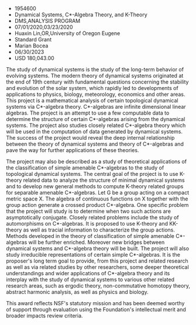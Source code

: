 
* 1954600
* Dynamical Systems, C*-Algebra Theory, and K-Theory
* DMS,ANALYSIS PROGRAM
* 07/01/2020,03/23/2020
* Huaxin Lin,OR,University of Oregon Eugene
* Standard Grant
* Marian Bocea
* 06/30/2023
* USD 180,043.00

The study of dynamical systems is the study of the long-term behavior of
evolving systems. The modern theory of dynamical systems originated at the end
of 19th century with fundamental questions concerning the stability and
evolution of the solar system, which rapidly led to developments of applications
to physics, biology, meteorology, economics and other areas. This project is a
mathematical analysis of certain topological dynamical systems via C*-algebra
theory. C*-algebras are infinite dimensional linear algebras. The project is an
attempt to use a few computable data to determine the structure of certain
C*-algebras arising from the dynamical systems. The project also studies closely
related C*-algebra theory which will be used in the computation of data
generated by dynamical systems. The success of the project would reveal the deep
internal relationship between the theory of dynamical systems and theory of
C*-algebras and pave the way for further applications of these theories.

The project may also be described as a study of theoretical applications of the
classification of simple amenable C*-algebras to the study of topological
dynamical systems. The central goal of the project is to use K-theory related
data to analyze the structure of minimal dynamical systems and to develop new
general methods to compute K-theory related groups for separable amenable
C*-algebras. Let G be a group acting on a compact metric space X. The algebra of
continuous functions on X together with the group action generate a crossed
product C*-algebra. One specific problem that the project will study is to
determine when two such actions are asymptotically conjugate. Closely related
problems include the study of automorphisms on C*-algebras. It is proposed to
use K-theory and KK-theory as well as tracial information to characterize the
group actions. Methods developed in the theory of classification of simple
amenable C*-algebras will be further enriched. Moreover new bridges between
dynamical systems and C*-algebra theory will be built. The project will also
study irreducible representations of certain simple C*-algebras. It is the
proposer's long term goal to provide, from this project and related research as
well as via related studies by other researchers, some deeper theoretical
understandings and wider applications of C*-algebra theory and its interplay
with the study of dynamical systems to various other related research areas,
such as ergodic theory, non-commutative homotopy theory, abstract harmonic
analysis, as well as physics and biology.

This award reflects NSF's statutory mission and has been deemed worthy of
support through evaluation using the Foundation's intellectual merit and broader
impacts review criteria.
